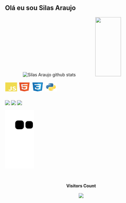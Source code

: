## Olá eu sou Silas Araujo

<div align="center">  
  <img width="49%" height="195px" src="https://github-readme-stats.vercel.app/api?username=Silovisk&show_icons=true&count_private=true&hide_border=true&title_color=00bfbf&icon_color=00bfbf&text_color=c9d1d9&bg_color=0d1117" alt="Silas Araujo github stats" /> 
  <img width="41%" height="195px" src="https://github-readme-stats.vercel.app/api/top-langs/?username=Silovisk&layout=compact&hide_border=true&title_color=00bfbf&text_color=00bfbf&bg_color=0d1117"/>
</div> 
  
<div style="display: inline_block"><br>
  <img align="center" alt="Sila-Js" height="30" width="40" src="https://raw.githubusercontent.com/devicons/devicon/master/icons/javascript/javascript-plain.svg">
  <img align="center" alt="Sila-HTML" height="30" width="40" src="https://raw.githubusercontent.com/devicons/devicon/master/icons/html5/html5-original.svg">
  <img align="center" alt="Sila-CSS" height="30" width="40" src="https://raw.githubusercontent.com/devicons/devicon/master/icons/css3/css3-original.svg">
  <img align="center" alt="Sila-Python" height="30" width="40" src="https://raw.githubusercontent.com/devicons/devicon/master/icons/python/python-original.svg">
  <!--
<img align="right" alt="Sila-pic" height="150" style="border-radius:50px;" src="https://media.discordapp.net/attachments/639956127056134178/890373478988013628/Publicacoes_Instagram_1_1.png?width=676&height=676">
-->
</div>
  
  ##
 
<div> 
  <a href="https://www.linkedin.com/in/silas-araujo-663772123/" target="_blank"><img src="https://img.shields.io/badge/-LinkedIn-%230077B5?style=for-the-badge&logo=linkedin&logoColor=white" target="_blank"></a> 
  <a href="https://www.instagram.com/silas_araujoou/" target="_blank"><img src="https://img.shields.io/badge/-Instagram-%23E4405F?style=for-the-badge&logo=instagram&logoColor=white" target="_blank"></a>
   	<a href="https://www.twitch.tv/silas_araujo" target="_blank"><img src="https://img.shields.io/badge/Twitch-9146FF?style=for-the-badge&logo=twitch&logoColor=white" target="_blank"></a>
 
   ![Snake animation](https://github.com/rafaballerini/rafaballerini/blob/output/github-contribution-grid-snake.svg)
</div>

  <div align="center">
<br><p align="centre"><b>Visitors Count</b></p>  
<p align="center"><img align="center" src="https://profile-counter.glitch.me/{Silovisk}/count.svg" /></p> 
<br></div>

